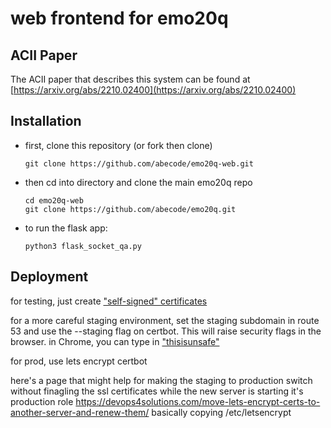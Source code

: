 # web frontend for emo20q

## ACII Paper

The ACII paper that describes this system can be found at [https://arxiv.org/abs/2210.02400](https://arxiv.org/abs/2210.02400)

## Installation

- first, clone this repository (or fork then clone)
  ```
  git clone https://github.com/abecode/emo20q-web.git
  ```
- then cd into directory and clone the main emo20q repo
  ```
  cd emo20q-web
  git clone https://github.com/abecode/emo20q.git
  ```

- to run the flask app:
  ```
  python3 flask_socket_qa.py
  ```

## Deployment

for testing, just create ["self-signed"
certificates](https://www.howtogeek.com/devops/how-to-create-and-use-self-signed-ssl-on-nginx/)

for a more careful staging environment, set the staging subdomain in
route 53 and use the --staging flag on certbot.  This will raise
security flags in the browser. in Chrome, you can type in
["thisisunsafe"](https://stackoverflow.com/questions/7580508/getting-chrome-to-accept-self-signed-localhost-certificate)

for prod, use lets encrypt certbot

here's a page that might help for making the staging to production
switch without finagling the ssl certificates while the new server is
starting it's production role
https://devops4solutions.com/move-lets-encrypt-certs-to-another-server-and-renew-them/
basically copying /etc/letsencrypt